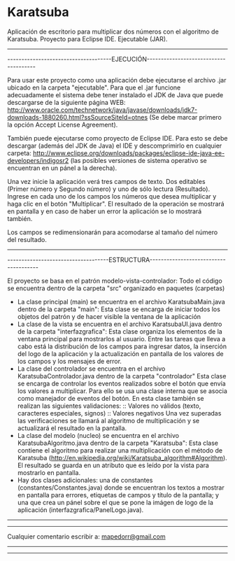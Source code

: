 Karatsuba
=========

Aplicación de escritorio para multiplicar dos números con el algoritmo de Karatsuba. 
Proyecto para Eclipse IDE. 
Ejecutable (JAR).

------------------------------------------------------------------------------------
-------------------------------------EJECUCIÓN--------------------------------------

Para usar este proyecto como una aplicación debe ejecutarse el archivo .jar
ubicado en la carpeta "ejecutable". Para que el .jar funcione adecuadamente el
sistema debe tener instalado el JDK de Java que puede descargarse de la siguiente 
página WEB: http://www.oracle.com/technetwork/java/javase/downloads/jdk7-downloads-1880260.html?ssSourceSiteId=otnes
(Se debe marcar primero la opción Accept License Agreement).

También puede ejecutarse como proyecto de Eclipse IDE. Para esto se debe descargar
(además del JDK de Java) el IDE y descomprimirlo en cualquier carpeta:
http://www.eclipse.org/downloads/packages/eclipse-ide-java-ee-developers/indigosr2
(las posibles versiones de sistema operativo se encuentran en un pánel a la derecha).



Una vez inicie la aplicación verá tres campos de texto. Dos editables (Primer número y Segundo número) 
y uno de sólo lectura (Resultado). Ingrese en cada uno de los campos los números que desea 
multiplicar y haga clic en el botón "Multiplicar". El resultado de la operación se mostrará 
en pantalla y en caso de haber un error la aplicación se lo mostrará también.

Los campos se redimensionarán para acomodarse al tamaño del número del resultado.

------------------------------------------------------------------------------------
------------------------------------ESTRUCTURA--------------------------------------

El proyecto se basa en el patrón modelo-vista-controlador:
Todo el código se encuentra dentro de la carpeta "src" organizado en paquetes (carpetas)
+ La clase principal (main) se encuentra en el archivo KaratsubaMain.java dentro de la carpeta "main":
    Esta clase se encarga de iniciar todos los objetos del patrón y de hacer visible la ventana de la aplicación
+ La clase de la vista se encuentra en el archivo KaratsubaUI.java dentro de la carpeta "interfazgrafica":
    Esta clase organiza los elementos de la ventana principal para mostrarlos al usuario. Entre las tareas
    que lleva a cabo está la distribución de los campos para ingresar datos, la inserción del logo de la
    aplicación y la actualización en pantalla de los valores de los campos y los mensajes de error.
+ La clase del controlador se encuentra en el archivo KaratsubaControlador.java dentro de la carpeta "controlador"
    Esta clase se encarga de controlar los eventos realizados sobre el botón que envía los valores a multiplicar.
    Para ello se usa una clase interna que se asocia como manejador de eventos del botón. 
    En esta clase también se realizan las siguientes validaciones:
       :: Valores no válidos (texto, caracteres especiales, signos)
       :: Valores negativos
    Una vez superadas las verificaciones se llamará al algoritmo de multiplicación y se actualizará
    el resultado en la pantalla.
+ La clase del modelo (nucleo) se encuentra en el archivo KaratsubaAlgoritmo.java dentro de la carpeta "Karatsuba":
    Esta clase contiene el algoritmo para realizar una multiplicación con el método de Karatsuba 
    (http://en.wikipedia.org/wiki/Karatsuba_algorithm#Algorithm). El resultado se guarda en un atributo que
    es leído por la vista para mostrarlo en pantalla.
+ Hay dos clases adicionales: una de constantes (constantes/Constantes.java) donde se encuentran los textos 
  a mostrar en pantalla para errores, etiquetas de campos y título de la pantalla; y una que crea un pánel
  sobre el que se pone la imágen de logo de la aplicación (interfazgrafica/PanelLogo.java).

------------------------------------------------------------------------------------
------------------------------------------------------------------------------------

Cualquier comentario escribir a: mapedorr@gmail.com

------------------------------------------------------------------------------------
------------------------------------------------------------------------------------
       
  


